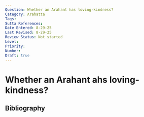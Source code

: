 ```yaml
---
Question: Whether an Arahant has loving-kindness?
Category: Arahatta
Tags: 
Sutta References: 
Date Entered: 8-29-25
Last Revised: 8-29-25
Review Status: Not started
Level: 
Priority: 
Number: 
Draft: true
---
```


# Whether an Arahant ahs loving-kindness?

## Bibliography

<!-- 

Notes:



 -->